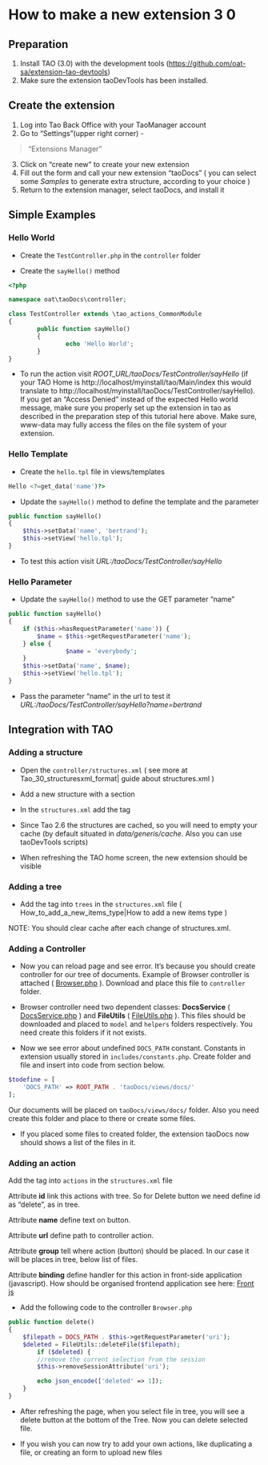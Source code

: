 <!--
parent: 'TAO 3 0'
created_at: '2014-09-17 10:33:59'
updated_at: '2016-06-17 14:30:08'
authors:
    - 'Christophe Garcia'
tags:
    - 'Legacy Versions:TAO 3.0'
-->



# How to make a new extension 3 0

## Preparation

1.  Install TAO (3.0) with the development tools (https://github.com/oat-sa/extension-tao-devtools)
2.  Make sure the extension taoDevTools has been installed.

## Create the extension

1.  Log into Tao Back Office with your TaoManager account
2.  Go to “Settings”(upper right corner) -<br/>
> “Extensions Manager”
3.  Click on “create new” to create your new extension
4.  Fill out the form and call your new extension “taoDocs” ( you can select some *Samples* to generate extra structure, according to your choice )
5.  Return to the extension manager, select taoDocs, and install it

## Simple Examples

### Hello World

- Create the `TestController.php` in the `controller` folder

- Create the `sayHello()` method

```php
<?php

namespace oat\taoDocs\controller;

class TestController extends \tao_actions_CommonModule
{
        public function sayHello()
        {
                echo 'Hello World';
        }
}
```

-   To run the action visit *ROOT_URL/taoDocs/TestController/sayHello* (if your TAO Home is http://localhost/myinstall/tao/Main/index this would translate to http://localhost/myinstall/taoDocs/TestController/sayHello). If you get an “Access Denied” instead of the expected Hello world message, make sure you properly set up the extension in tao as described in the preparation step of this tutorial here above. Make sure, www-data may fully access the files on the file system of your extension.

### Hello Template



- Create the `hello.tpl` file in views/templates

```php
Hello <?=get_data('name')?>
```

- Update the `sayHello()` method to define the template and the parameter *<span class="URL:/taoDocs/TestController/sayHello"></span>*

```php
public function sayHello()
{
	$this->setData('name', 'bertrand');
	$this->setView('hello.tpl');
}
```

-   To test this action visit *<span class="URL:/taoDocs/TestController/sayHello">URL:/taoDocs/TestController/sayHello</span>*

### Hello Parameter

- Update the `sayHello()` method to use the GET parameter “name”

```php
public function sayHello()
{
	if ($this->hasRequestParameter('name')) {
		$name = $this->getRequestParameter('name');
	} else {
                $name = 'everybody';
	}
	$this->setData('name', $name);
	$this->setView('hello.tpl');
}
```

-   Pass the parameter “name” in the url to test it *<span class="URL:/taoDocs/TestController/sayHello?name=bertrand">URL:/taoDocs/TestController/sayHello?name=bertrand</span>*

## Integration with TAO

### Adding a structure

- Open the `controller/structures.xml` ( see more at Tao_30_structuresxml_format| guide about structures.xml  )

- Add a new structure with a section

- In the `structures.xml` add the tag

-   Since Tao 2.6 the structures are cached, so you will need to empty your cache (by default situated in *data/generis/cache*. Also you can use taoDevTools scripts)

-   When refreshing the TAO home screen, the new extension should be visible

### Adding a tree

- Add the tag into `trees` in the `structures.xml` file ( How_to_add_a_new_items_type|How to add a new items type )

NOTE: You should clear cache after each change of structures.xml.

### Adding a Controller

- Now you can reload page and see error. It’s because you should create controller for our tree of documents. Example of Browser controller is attached ( [Browser.php](../resources/Browser.php) ). Download and place this file to `controller` folder.

- Browser controller need two dependent classes: **DocsService** ( [DocsService.php](../resources/DocsService.php) ) and **FileUtils** ( [FileUtils.php](../resources/FileUtils.php) ). This files should be downloaded and placed to `model` and `helpers` folders respectively. You need create this folders if it not exists.

- Now we see error about undefined `DOCS_PATH` constant. Constants in extension usually stored in `includes/constants.php`. Create folder and file and insert into code from section below.

```php
$todefine = [
    'DOCS_PATH' => ROOT_PATH . 'taoDocs/views/docs/'
];
```

Our documents will be placed on `taoDocs/views/docs/` folder. Also you need create this folder and place to there or create some files.

-   If you placed some files to created folder, the extension taoDocs now should shows a list of the files in it.

### Adding an action

Add the tag into `actions` in the `structures.xml` file

Attribute **id** link this actions with tree. So for Delete button we need define id as “delete”, as in tree.<br/>

Attribute **name** define text on button.<br/>

Attribute **url** define path to controller action.<br/>

Attribute **group** tell where action (button) should be placed. In our case it will be places in tree, below list of files.<br/>

Attribute **binding** define handler for this action in front-side application (javascript). How should be organised frontend application see here: [Front js](../documentation-for-core-components/front-js.md)

- Add the following code to the controller `Browser.php`

```php
public function delete()
{
	$filepath = DOCS_PATH . $this->getRequestParameter('uri');
	$deleted = FileUtils::deleteFile($filepath);
        if ($deleted) {
		//remove the current selection from the session
		$this->removeSessionAttribute('uri');

		echo json_encode(['deleted' => 1]);
	}
}
```

-   After refreshing the page, when you select file in tree, you will see a delete button at the bottom of the Tree. Now you can delete selected file.

-   If you wish you can now try to add your own actions, like duplicating a file, or creating an form to upload new files